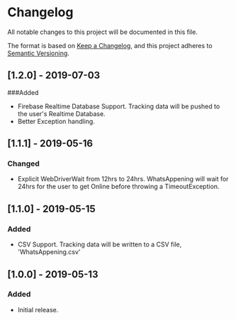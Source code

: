 # Changelog
All notable changes to this project will be documented in this file.

The format is based on [Keep a Changelog](https://keepachangelog.com/en/1.0.0/),
and this project adheres to [Semantic Versioning](https://semver.org/spec/v2.0.0.html).

## [1.2.0] - 2019-07-03
###Added
- Firebase Realtime Database Support. Tracking data will be pushed to the user's Realtime Database.
- Better Exception handling. 

## [1.1.1] - 2019-05-16
### Changed
- Explicit WebDriverWait from 12hrs to 24hrs. WhatsAppening will wait for 24hrs for the user to get Online before throwing a TimeoutException.

## [1.1.0] - 2019-05-15
### Added
- CSV Support. Tracking data will be written to a CSV file, 'WhatsAppening.csv'

## [1.0.0] - 2019-05-13
### Added
- Initial release.